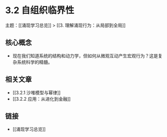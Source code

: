 # 3.2 自组织临界性

主题：[[涌现学习总览]] > [[3. 理解涌现行为：从局部到全局]]

## 核心概念

- 现在我们知道系统的结构和动力学，但如何从微观互动产生宏观行为？这是复杂系统科学的精髓。

## 相关文章

- [[3.2.1 沙堆模型与幂律]]
- [[3.2.2 应用：从进化到金融]]

## 链接

- [[涌现学习总览]]
